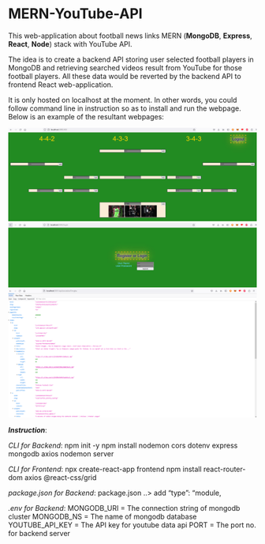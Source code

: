 # MERN-YouTube-API
This web-application about football news links MERN (**MongoDB**, **Express**, **React**, **Node**) stack with YouTube API.

The idea is to create a backend API storing user selected football players in MongoDB and retrieving searched videos result from YouTube for those football players. All these data would be reverted by the backend API to frontend React web-application.

It is only hosted on localhost at the moment. In other words, you could follow command line in instruction so as to install and run the webpage. Below is an example of the resultant webpages:

![alt text](https://github.com/wpl245hk/MERN-YouTube-API/blob/main/Frontend%20football%20field.PNG?raw=true)
![alt text](https://github.com/wpl245hk/MERN-YouTube-API/blob/main/Frontend%20login.PNG?raw=true)
![alt text](https://github.com/wpl245hk/MERN-YouTube-API/blob/main/Backend%20Youtube.PNG?raw=true)

***Instruction***:

*CLI for Backend*:
npm init -y
npm install nodemon cors dotenv express mongodb axios
nodemon server

*CLI for Frontend*:
npx create-react-app frontend
npm install react-router-dom axios @react-css/grid

*package.json for Backend*:
package.json ..> add “type”: “module,

*.env for Backend*:
MONGODB_URI = The connection string of mongodb cluster
MONGODB_NS = The name of mongodb database
YOUTUBE_API_KEY = The API key for youtube data api
PORT = The port no. for backend server

